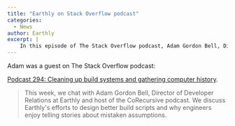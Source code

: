 ```yaml
---
title: "Earthly on Stack Overflow podcast"
categories:
  - News
author: Earthly
excerpt: |
    In this episode of The Stack Overflow podcast, Adam Gordon Bell, Director of Developer Relations at Earthly, shares entertaining stories about engineers' mistaken assumptions and talks about Earthly's mission to improve build scripts. Tune in for a fun and insightful conversation!
---
```

Adam was a guest on The Stack Overflow podcast:

[Podcast 294: Cleaning up build systems and gathering computer history](https://stackoverflow.blog/2020/12/11/podcast-294-cleaning-up-build-systems-and-gathering-computer-history/).

> This week, we chat with Adam Gordon Bell, Director of Developer Relations at Earthly and host of the CoRecursive podcast. We discuss Earthly's efforts to design better build scripts and why engineers enjoy telling stories about mistaken assumptions.
